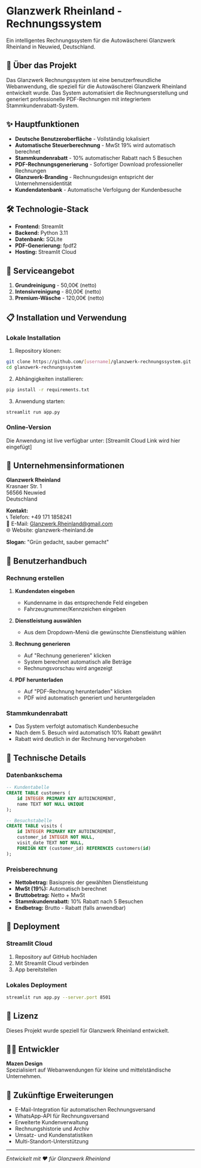 # Glanzwerk Rheinland - Rechnungssystem

Ein intelligentes Rechnungssystem für die Autowäscherei Glanzwerk Rheinland in Neuwied, Deutschland.

## 🚗 Über das Projekt

Das Glanzwerk Rechnungssystem ist eine benutzerfreundliche Webanwendung, die speziell für die Autowäscherei Glanzwerk Rheinland entwickelt wurde. Das System automatisiert die Rechnungserstellung und generiert professionelle PDF-Rechnungen mit integriertem Stammkundenrabatt-System.

## ✨ Hauptfunktionen

- **Deutsche Benutzeroberfläche** - Vollständig lokalisiert
- **Automatische Steuerberechnung** - MwSt 19% wird automatisch berechnet
- **Stammkundenrabatt** - 10% automatischer Rabatt nach 5 Besuchen
- **PDF-Rechnungsgenerierung** - Sofortiger Download professioneller Rechnungen
- **Glanzwerk-Branding** - Rechnungsdesign entspricht der Unternehmensidentität
- **Kundendatenbank** - Automatische Verfolgung der Kundenbesuche

## 🛠️ Technologie-Stack

- **Frontend:** Streamlit
- **Backend:** Python 3.11
- **Datenbank:** SQLite
- **PDF-Generierung:** fpdf2
- **Hosting:** Streamlit Cloud

## 🏢 Serviceangebot

1. **Grundreinigung** - 50,00€ (netto)
2. **Intensivreinigung** - 80,00€ (netto)
3. **Premium-Wäsche** - 120,00€ (netto)

## 📋 Installation und Verwendung

### Lokale Installation

1. Repository klonen:
```bash
git clone https://github.com/[username]/glanzwerk-rechnungssystem.git
cd glanzwerk-rechnungssystem
```

2. Abhängigkeiten installieren:
```bash
pip install -r requirements.txt
```

3. Anwendung starten:
```bash
streamlit run app.py
```

### Online-Version

Die Anwendung ist live verfügbar unter: [Streamlit Cloud Link wird hier eingefügt]

## 🏪 Unternehmensinformationen

**Glanzwerk Rheinland**  
Krasnaer Str. 1  
56566 Neuwied  
Deutschland  

**Kontakt:**  
📞 Telefon: +49 171 1858241  
📧 E-Mail: Glanzwerk.Rheinland@gmail.com  
🌐 Website: glanzwerk-rheinland.de  

**Slogan:** "Grün gedacht, sauber gemacht"

## 📖 Benutzerhandbuch

### Rechnung erstellen

1. **Kundendaten eingeben**
   - Kundenname in das entsprechende Feld eingeben
   - Fahrzeugnummer/Kennzeichen eingeben

2. **Dienstleistung auswählen**
   - Aus dem Dropdown-Menü die gewünschte Dienstleistung wählen

3. **Rechnung generieren**
   - Auf "Rechnung generieren" klicken
   - System berechnet automatisch alle Beträge
   - Rechnungsvorschau wird angezeigt

4. **PDF herunterladen**
   - Auf "PDF-Rechnung herunterladen" klicken
   - PDF wird automatisch generiert und heruntergeladen

### Stammkundenrabatt

- Das System verfolgt automatisch Kundenbesuche
- Nach dem 5. Besuch wird automatisch 10% Rabatt gewährt
- Rabatt wird deutlich in der Rechnung hervorgehoben

## 🔧 Technische Details

### Datenbankschema

```sql
-- Kundentabelle
CREATE TABLE customers (
    id INTEGER PRIMARY KEY AUTOINCREMENT,
    name TEXT NOT NULL UNIQUE
);

-- Besuchstabelle
CREATE TABLE visits (
    id INTEGER PRIMARY KEY AUTOINCREMENT,
    customer_id INTEGER NOT NULL,
    visit_date TEXT NOT NULL,
    FOREIGN KEY (customer_id) REFERENCES customers(id)
);
```

### Preisberechnung

- **Nettobetrag:** Basispreis der gewählten Dienstleistung
- **MwSt (19%):** Automatisch berechnet
- **Bruttobetrag:** Netto + MwSt
- **Stammkundenrabatt:** 10% Rabatt nach 5 Besuchen
- **Endbetrag:** Brutto - Rabatt (falls anwendbar)

## 🚀 Deployment

### Streamlit Cloud

1. Repository auf GitHub hochladen
2. Mit Streamlit Cloud verbinden
3. App bereitstellen

### Lokales Deployment

```bash
streamlit run app.py --server.port 8501
```

## 📝 Lizenz

Dieses Projekt wurde speziell für Glanzwerk Rheinland entwickelt.

## 👨‍💻 Entwickler

**Mazen Design**  
Spezialisiert auf Webanwendungen für kleine und mittelständische Unternehmen.

## 🔮 Zukünftige Erweiterungen

- E-Mail-Integration für automatischen Rechnungsversand
- WhatsApp-API für Rechnungsversand
- Erweiterte Kundenverwaltung
- Rechnungshistorie und Archiv
- Umsatz- und Kundenstatistiken
- Multi-Standort-Unterstützung

---

*Entwickelt mit ❤️ für Glanzwerk Rheinland*

